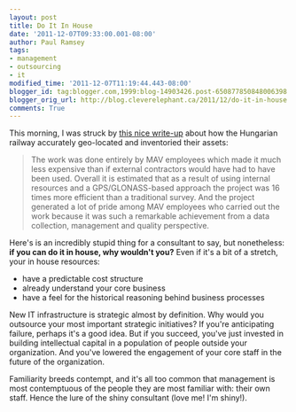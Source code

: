 ```yaml
---
layout: post
title: Do It In House
date: '2011-12-07T09:33:00.001-08:00'
author: Paul Ramsey
tags:
- management
- outsourcing
- it
modified_time: '2011-12-07T11:19:44.443-08:00'
blogger_id: tag:blogger.com,1999:blog-14903426.post-650877850848006398
blogger_orig_url: http://blog.cleverelephant.ca/2011/12/do-it-in-house.html
comments: True
---
```


This morning, I was struck by [this nice write-up](http://geospatial.blogs.com/geospatial/2011/12/au-hungarian-state-railways-geolocates-135-million-objects-to-5-cm-precision-in-14-months.html) about how the Hungarian railway accurately geo-located and inventoried their assets:

> The work was done entirely by MAV employees which made it much less expensive than if external contractors would have had to have been used.  Overall it is estimated that as a result of using internal resources and a GPS/GLONASS-based approach the project was 16 times more efficient than a traditional survey.  And the project generated a lot of pride among MAV employees who carried out the work because it was such a remarkable achievement from a data collection, management and quality perspective.

Here's is an incredibly stupid thing for a consultant to say, but nonetheless: **if you can do it in house, why wouldn't you?** Even if it's a bit of a stretch, your in house resources:

* have a predictable cost structure
* already understand your core business
* have a feel for the historical reasoning behind business processes

New IT infrastructure is strategic almost by definition. Why would you outsource your most important strategic initiatives? If you're anticipating failure, perhaps it's a good idea. But if you succeed, you've just invested in building intellectual capital in a population of people outside your organization. And you've lowered the engagement of your core staff in the future of the organization.  

Familiarity breeds contempt, and it's all too common that management is most contemptuous of the people they are most familiar with: their own staff. Hence the lure of the shiny consultant (love me! I'm shiny!).

